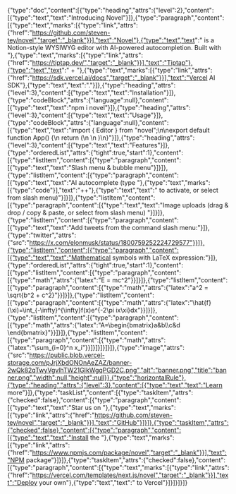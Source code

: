 <!-- saved at: 2025-05-20T12:30:40.956Z -->
{"type":"doc","content":[{"type":"heading","attrs":{"level":2},"content":[{"type":"text","text":"Introducing Novel"}]},{"type":"paragraph","content":[{"type":"text","marks":[{"type":"link","attrs":{"href":"https://github.com/steven-tey/novel","target":"_blank"}}],"text":"Novel"},{"type":"text","text":" is a Notion-style WYSIWYG editor with AI-powered autocompletion. Built with "},{"type":"text","marks":[{"type":"link","attrs":{"href":"https://tiptap.dev/","target":"_blank"}}],"text":"Tiptap"},{"type":"text","text":" + "},{"type":"text","marks":[{"type":"link","attrs":{"href":"https://sdk.vercel.ai/docs","target":"_blank"}}],"text":"Vercel AI SDK"},{"type":"text","text":"."}]},{"type":"heading","attrs":{"level":3},"content":[{"type":"text","text":"Installation"}]},{"type":"codeBlock","attrs":{"language":null},"content":[{"type":"text","text":"npm i novel"}]},{"type":"heading","attrs":{"level":3},"content":[{"type":"text","text":"Usage"}]},{"type":"codeBlock","attrs":{"language":null},"content":[{"type":"text","text":"import { Editor } from \"novel\";\n\nexport default function App() {\n  return (\n     <Editor />\n  )\n}"}]},{"type":"heading","attrs":{"level":3},"content":[{"type":"text","text":"Features"}]},{"type":"orderedList","attrs":{"tight":true,"start":1},"content":[{"type":"listItem","content":[{"type":"paragraph","content":[{"type":"text","text":"Slash menu & bubble menu"}]}]},{"type":"listItem","content":[{"type":"paragraph","content":[{"type":"text","text":"AI autocomplete (type "},{"type":"text","marks":[{"type":"code"}],"text":"++"},{"type":"text","text":" to activate, or select from slash menu)"}]}]},{"type":"listItem","content":[{"type":"paragraph","content":[{"type":"text","text":"Image uploads (drag & drop / copy & paste, or select from slash menu) "}]}]},{"type":"listItem","content":[{"type":"paragraph","content":[{"type":"text","text":"Add tweets from the command slash menu:"}]},{"type":"twitter","attrs":{"src":"https://x.com/elonmusk/status/1800759252224729577"}}]},{"type":"listItem","content":[{"type":"paragraph","content":[{"type":"text","text":"Mathematical symbols with LaTeX expression:"}]},{"type":"orderedList","attrs":{"tight":true,"start":1},"content":[{"type":"listItem","content":[{"type":"paragraph","content":[{"type":"math","attrs":{"latex":"E = mc^2"}}]}]},{"type":"listItem","content":[{"type":"paragraph","content":[{"type":"math","attrs":{"latex":"a^2 = \\sqrt{b^2 + c^2}"}}]}]},{"type":"listItem","content":[{"type":"paragraph","content":[{"type":"math","attrs":{"latex":"\\hat{f} (\\xi)=\\int_{-\\infty}^{\\infty}f(x)e^{-2\\pi ix\\xi}dx"}}]}]},{"type":"listItem","content":[{"type":"paragraph","content":[{"type":"math","attrs":{"latex":"A=\\begin{bmatrix}a&b\\\\c&d \\end{bmatrix}"}}]}]},{"type":"listItem","content":[{"type":"paragraph","content":[{"type":"math","attrs":{"latex":"\\sum_{i=0}^n x_i"}}]}]}]}]}]},{"type":"image","attrs":{"src":"https://public.blob.vercel-storage.com/pJrjXbdONOnAeZAZ/banner-2wQk82qTwyVgvlhTW21GIkWgqPGD2C.png","alt":"banner.png","title":"banner.png","width":null,"height":null}},{"type":"horizontalRule"},{"type":"heading","attrs":{"level":3},"content":[{"type":"text","text":"Learn more"}]},{"type":"taskList","content":[{"type":"taskItem","attrs":{"checked":false},"content":[{"type":"paragraph","content":[{"type":"text","text":"Star us on "},{"type":"text","marks":[{"type":"link","attrs":{"href":"https://github.com/steven-tey/novel","target":"_blank"}}],"text":"GitHub"}]}]},{"type":"taskItem","attrs":{"checked":false},"content":[{"type":"paragraph","content":[{"type":"text","text":"Install the "},{"type":"text","marks":[{"type":"link","attrs":{"href":"https://www.npmjs.com/package/novel","target":"_blank"}}],"text":"NPM package"}]}]},{"type":"taskItem","attrs":{"checked":false},"content":[{"type":"paragraph","content":[{"type":"text","marks":[{"type":"link","attrs":{"href":"https://vercel.com/templates/next.js/novel","target":"_blank"}}],"text":"Deploy your own"},{"type":"text","text":" to Vercel"}]}]}]}]}